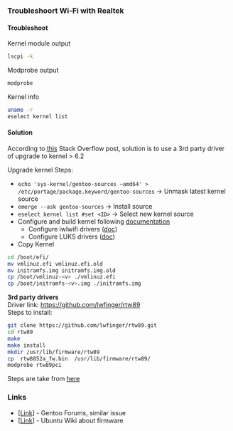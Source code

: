 ### Troubleshoort Wi-Fi with Realtek

#### Troubleshoot
Kernel module output
```bash
lscpi -k
```

Modprobe output
```bash
modprobe
```

Kernel info
```bash
uname -r
eselect kernel list
```

#### Solution
According to [this](https://askubuntu.com/questions/1412450/network-driver-for-realtek-10ecb852) 
Stack Overflow post, solution is to use a 3rd party driver of upgrade to kernel > 6.2

Upgrade kernel
Steps:
* `echo 'sys-kernel/gentoo-sources ~amd64' > /etc/portage/package.keyword/gentoo-sources` -> Unmask latest kernel source
* `emerge --ask gentoo-sources` -> Install source
* `eselect kernel list #set <ID>` -> Select new kernel source
* Configure and build kernel following [documentation](https://wiki.gentoo.org/wiki/Handbook:AMD64/Installation/Kernel#Installation)
    * Configure iwlwifi drivers ([doc](https://wiki.gentoo.org/wiki/Iwlwifi))
    * Configure LUKS drivers ([doc](https://wiki.gentoo.org/wiki/Dm-crypt))
* Copy Kernel
```bash
cd /boot/efi/
mv vmlinuz.efi vmlinuz.efi.old
mv initramfs.img initramfs.img.old
cp /boot/vmlinuz-<v> ./vmlinuz.efi
cp /boot/initramfs-<v>.img ./initramfs.img
```

**3rd party drivers**  
Driver link: https://github.com/lwfinger/rtw89  
Steps to install:
```bash
git clone https://github.com/lwfinger/rtw89.git
cd rtw89
make
make install
mkdir /usr/lib/firmware/rtw89
cp  rtw8852a_fw.bin  /usr/lib/firmware/rtw89/
modprobe rtw89pci
```
Steps are take from [here](https://askubuntu.com/questions/1352260/wifi-adapter-not-found-realtek-10ec8852-on-ubuntu-21-04)


### Links
* [[Link](https://forums.gentoo.org/viewtopic-t-1074064-start-0.html)] - Gentoo Forums, similar issue
* [[Link](https://wiki.ubuntu.com/Kernel/Firmware)] - Ubuntu Wiki about firmware
